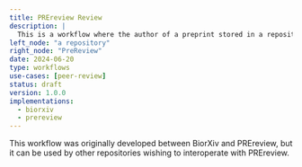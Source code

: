 ```yaml
---
title: PREreview Review
description: |
  This is a workflow where the author of a preprint stored in a repository can request a review from PREreview.
left_node: "a repository"
right_node: "PreReview"
date: 2024-06-20
type: workflows
use-cases: [peer-review]
status: draft
version: 1.0.0
implementations:
  - biorxiv
  - prereview
---
```


This workflow was originally developed between BiorXiv and PREreview, but it can be used by other repositories wishing to interoperate with PREreview.


